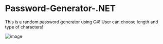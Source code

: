 # Password-Generator-.NET

This is a random password generator using C#! User can choose length and type of characters!

![image](https://user-images.githubusercontent.com/67727388/229377062-e065b7fb-03fa-48b0-ba83-64194e9e026f.png)
